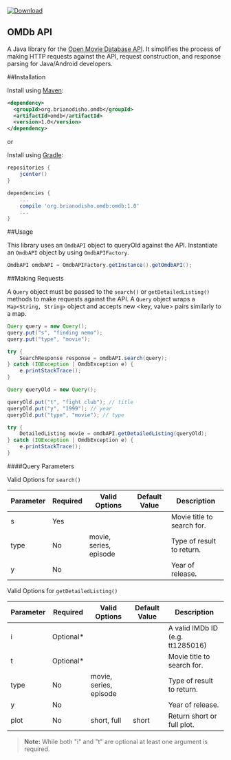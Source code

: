 [![Download](https://api.bintray.com/packages/brianodisho/omdb/omdb/images/download.svg)](https://bintray.com/brianodisho/omdb/omdb/_latestVersion)

OMDb API
---------------

A Java library for the [Open Movie Database API](http://omdbapi.com/).  It simplifies the process of making HTTP requests against the API, request construction, and response parsing for Java/Android developers.

##Installation

Install using [Maven](https://maven.apache.org/):

```xml
<dependency>
  <groupId>org.brianodisho.omdb</groupId>
  <artifactId>omdb</artifactId>
  <version>1.0</version>
</dependency>
```
or

Install using [Gradle](http://gradle.org/):

```groovy
repositories {
    jcenter()
}

dependencies {
    ...
    compile 'org.brianodisho.omdb:omdb:1.0'
    ...
}
```



##Usage

This library uses an `OmdbAPI` object to queryOld against the API. Instantiate an `OmdbAPI` object by using `OmdbAPIFactory`.
         
```java       
OmdbAPI omdbAPI = OmdbAPIFactory.getInstance().getOmdbAPI();
```




##Making Requests

A `Query` object must be passed to the `search()` or `getDetailedListing()` methods to make requests against the API.  A `Query` object wraps a `Map<String, String>` object and accepts new <key, value> pairs similarly to a map.

```java
Query query = new Query();
query.put("s", "finding nemo");
query.put("type", "movie");

try {
	SearchResponse response = omdbAPI.search(query);
} catch (IOException | OmdbException e) {
	e.printStackTrace();
}
```

```java
Query queryOld = new Query();

queryOld.put("t", "fight club"); // title
queryOld.put("y", "1999"); // year
queryOld.put("type", "movie"); // type

try {
	DetailedListing movie = omdbAPI.getDetailedListing(queryOld);
} catch (IOException | OmdbException e) {
	e.printStackTrace();
}
```
####Query Parameters

Valid Options for `search()`

| Parameter | Required | Valid Options | Default Value |	Description |
| --- | --- | --- | --- | --- |
| s | Yes | <empty> | <empty> | Movie title to search for. |
|type | No | movie, series, episode	| <empty> | Type of result to return. |
| y | No | <empty> | <empty> | Year of release. |

Valid Options for `getDetailedListing()`

| Parameter | Required | Valid Options | Default Value |	Description |
| --- | --- | --- | --- | --- |
| i	| Optional*	| <empty> | <empty> | A valid IMDb ID (e.g. tt1285016) |
| t | Optional* | <empty> | <empty> | Movie title to search for. |
|type | No | movie, series, episode	| <empty> | Type of result to return. |
| y | No | <empty> | <empty> | Year of release. |
| plot | No | short, full |	short | Return short or full plot. |

> **Note:** While both "i" and "t" are optional at least one argument is required.
